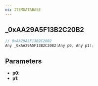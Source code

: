 ```yaml
---
ns: ITEMDATABASE
---
```

## _0xAA29A5F13B2C20B2

```c
// 0xAA29A5F13B2C20B2
Any _0xAA29A5F13B2C20B2(Any p0, Any p1);
```

## Parameters
* **p0**:
* **p1**:
